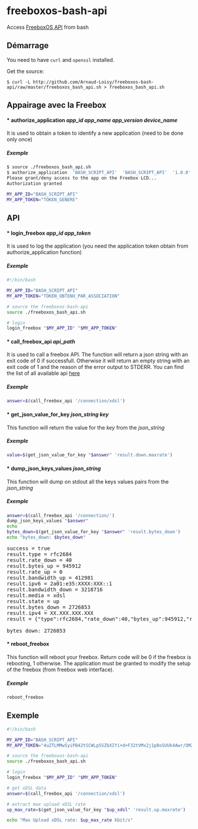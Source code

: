 freeboxos-bash-api
==================

Access [FreeboxOS API](http://dev.freebox.fr/sdk/os/#api-list) from bash

Démarrage
-----------

You need to have `curl` and `openssl` installed.

Get the source:

    $ curl -L http://github.com/Arnaud-Loisy/freeboxos-bash-api/raw/master/freeboxos_bash_api.sh > freeboxos_bash_api.sh
    
Appairage avec la Freebox
-------------------------
#### *  authorize_application *app_id* *app_name* *app_version* *device_name*
It is used to obtain a token to identify a new application (need to be done only once)
##### Exemple
```bash
$ source ./freeboxos_bash_api.sh
$ authorize_application  'BASH_SCRIPT_API'  'BASH_SCRIPT_API'  '1.0.0'  'Chapeau Rouge Huit'
Please grant/deny access to the app on the Freebox LCD...
Authorization granted

MY_APP_ID="BASH_SCRIPT_API"
MY_APP_TOKEN="TOKEN_GENERE"
```


API
---

#### *  login_freebox *app_id* *app_token*
It is used to log the application (you need the application token obtain from authorize_application function)
##### Exemple
```bash
#!/bin/bash

MY_APP_ID="BASH_SCRIPT_API"
MY_APP_TOKEN="TOKEN_OBTENU_PAR_ASSOCIATION"

# source the freeboxos-bash-api
source ./freeboxos_bash_api.sh

# login
login_freebox "$MY_APP_ID" "$MY_APP_TOKEN"
```

#### *  call_freebox_api *api_path*
It is used to call a freebox API. The function will return a json string with an exit code of 0 if successfull. Otherwise it will return an empty string with an exit code of 1 and the reason of the error output to STDERR.
You can find the list of all available api [here](http://dev.freebox.fr/sdk/os/#api-list)
##### Exemple
```bash
answer=$(call_freebox_api '/connection/xdsl')
```

#### *  get_json_value_for_key *json_string* *key*
This function will return the value for the *key* from the *json_string*
##### Exemple
```bash
value=$(get_json_value_for_key "$answer" 'result.down.maxrate')
```

#### *  dump_json_keys_values *json_string*
This function will dump on stdout all the keys values pairs from the *json_string*
##### Exemple
```bash
answer=$(call_freebox_api '/connection/')
dump_json_keys_values "$answer"
echo
bytes_down=$(get_json_value_for_key "$answer" 'result.bytes_down')
echo "bytes_down: $bytes_down"
```
<pre>
success = true
result.type = rfc2684
result.rate_down = 40
result.bytes_up = 945912
result.rate_up = 0
result.bandwidth_up = 412981
result.ipv6 = 2a01:e35:XXXX:XXX::1
result.bandwidth_down = 3218716
result.media = xdsl
result.state = up
result.bytes_down = 2726853
result.ipv4 = XX.XXX.XXX.XXX
result = {"type":rfc2684,"rate_down":40,"bytes_up":945912,"rate_up":0,"bandwidth_up":412981,"ipv6":2a01:e35:XXXX:XXXX::1,"bandwidth_down":3218716,"media":xdsl,"state":up,"bytes_down":2726853,"ipv4":XX.XXX.XXX.XXX}

bytes_down: 2726853</pre>

#### *  reboot_freebox
This function will reboot your freebox. Return code will be 0 if the freebox is rebooting, 1 otherwise.
The application must be granted to modify the setup of the freebox (from freebox web interface).
##### Exemple
```bash
reboot_freebox
```

Exemple
-------
```bash
#!/bin/bash

MY_APP_ID="BASH_SCRIPT_API"
MY_APP_TOKEN="4uZTLMMwSyiPB42tSCWLpSSZbXIYi+d+F32tVMx2j1p8oSUUk4Awr/OMZne4RRlY"

# source the freeboxos-bash-api
source ./freeboxos_bash_api.sh

# login
login_freebox "$MY_APP_ID" "$MY_APP_TOKEN"

# get xDSL data
answer=$(call_freebox_api '/connection/xdsl')

# extract max upload xDSL rate
up_max_rate=$(get_json_value_for_key "$up_xdsl" 'result.up.maxrate')

echo "Max Upload xDSL rate: $up_max_rate kbit/s"
```

